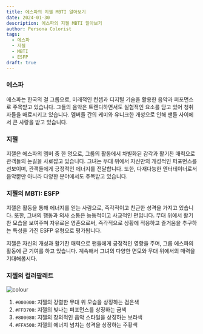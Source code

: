 ```yaml
---
title: 에스파의 지젤 MBTI 알아보기
date: 2024-01-30
description: 에스파의 지젤 MBTI 알아보기
author: Persona Colorist
tags:
  - 에스파
  - 지젤
  - MBTI
  - ESFP
draft: true
---
```

### 에스파
에스파는 한국의 걸 그룹으로, 미래적인 컨셉과 디지털 기술을 활용한 음악과 퍼포먼스로 주목받고 있습니다. 그들의 음악은 트랜디하면서도 실험적인 요소를 담고 있어 청취자들을 매료시키고 있습니다. 멤버들 간의 케미와 유니크한 개성으로 인해 팬들 사이에서 큰 사랑을 받고 있습니다.

### 지젤
지젤은 에스파의 멤버 중 한 명으로, 그룹의 활동에서 차별화된 감각과 활기찬 매력으로 관객들의 눈길을 사로잡고 있습니다. 그녀는 무대 위에서 자신만의 개성적인 퍼포먼스를 선보이며, 관객들에게 긍정적인 에너지를 전달합니다. 또한, 다재다능한 엔터테이너로서 음악뿐만 아니라 다양한 분야에서도 주목받고 있습니다.

### 지젤의 MBTI: ESFP
지젤은 활동을 통해 에너지를 얻는 사람으로, 즉각적이고 친근한 성격을 가지고 있습니다. 또한, 그녀의 행동과 의사 소통은 능동적이고 사교적인 편입니다. 무대 위에서 활기찬 모습을 보여주며 자유로운 영혼으로써, 즉각적으로 상황에 적응하고 즐거움을 추구하는 특성을 가진 ESFP 유형으로 평가됩니다.

지젤은 자신의 개성과 활기찬 매력으로 팬들에게 긍정적인 영향을 주며, 그룹 에스파의 활동에 큰 기여를 하고 있습니다. 계속해서 그녀의 다양한 면모와 무대 위에서의 매력을 기대해봅시다.

### 지젤의 컬러팔레트

![colour](https://i.imgur.com/GnK5SK9.png#center)

1. `#000000`: 지젤의 강렬한 무대 위 모습을 상징하는 검은색
2. `#FFD700`: 지젤의 빛나는 퍼포먼스를 상징하는 금색
3. `#800080`: 지젤의 창의적인 음악 스타일을 상징하는 보라색
4. `#FFA500`: 지젤의 에너지 넘치는 성격을 상징하는 주황색
